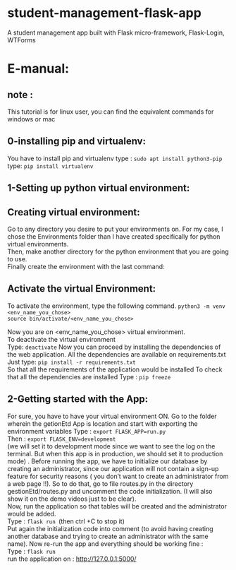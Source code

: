 # student-management-flask-app
A student management app built with Flask micro-framework, Flask-Login, WTForms

# E-manual:
## note :
This tutorial is for linux user, you can find the equivalent commands for
windows or mac
## 0-installing pip and virtualenv:
You have to install pip and virtualenv
type : ``` sudo apt install python3-pip ``` <br>
type:  ``` pip install virtualenv ```<br> 
## 1-Setting up python virtual environment:
## Creating virtual environment: <br>
Go to any directory you desire to put your environments on. For my case, I chose the Environments folder than I have created specifically for python virtual environments. <br>
Then, make another directory for the python environment that you are going to use. <br>
Finally create the environment with the last command:
## Activate the virtual Environment:
To activate the environment, type the following command.
``` python3 -m venv <env_name_you_chose> ```  <br>
``` source bin/activate/<env_name_you_chose> ``` <br>

Now you are on <env_name_you_chose> virtual environment. <br>
To deactivate the virtual environment <br>
Type: ``` deactivate ```
Now you can proceed by installing the dependencies of the web application.
All the dependencies are available on requirements.txt <br> 
Just type: ```pip install -r requirements.txt ``` <br>
So that all the requirements of the application would be installed
To check that all the dependencies are installed
Type : ```pip freeze ``` <br>
## 2-Getting started with the App:
For sure, you have to have your virtual environment ON.
Go to the folder wherein the getionEtd App is location and start with exporting the environment
variables
Type : ```export FLASK_APP=run.py ``` <br>
Then : ```export FLASK_ENV=development``` <br> 
(we will set it to development mode since we want to see the log on the terminal. But when this app is in
production, we should set it to production mode) .
Before running the app, we have to initialize our database by creating an administrator, since our
application will not contain a sign-up feature for security reasons ( you don’t want to create an
administrator from a web page !!).
So to do that, go to file routes.py in the directory gestionEtd/routes.py and uncomment the code
initialization. (I will also show it on the demo videos just to be clear). <br> 
Now, run the application so that tables will be created and the administrator would be added.<br>
Type : ```flask run ```(then ctrl +C to stop it) <br>
Put again the initialization code into comment (to avoid having creating another database and
trying to create an administrator with the same name).
Now re-run the app and everything should be working fine : <br>
Type : ```flask run ``` <br>
run the application on : http://127.0.0.1:5000/
